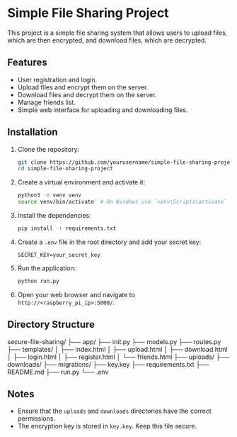 # Simple File Sharing Project

This project is a simple file sharing system that allows users to upload files, which are then encrypted, and download files, which are decrypted.

## Features

- User registration and login.
- Upload files and encrypt them on the server.
- Download files and decrypt them on the server.
- Manage friends list.
- Simple web interface for uploading and downloading files.

## Installation

1. Clone the repository:
    ```sh
    git clone https://github.com/yourusername/simple-file-sharing-project.git
    cd simple-file-sharing-project
    ```

2. Create a virtual environment and activate it:
    ```sh
    python3 -m venv venv
    source venv/bin/activate  # On Windows use `venv\Scripts\activate`
    ```

3. Install the dependencies:
    ```sh
    pip install -r requirements.txt
    ```

4. Create a `.env` file in the root directory and add your secret key:
    ```
    SECRET_KEY=your_secret_key
    ```

5. Run the application:
    ```sh
    python run.py
    ```

6. Open your web browser and navigate to `http://<raspberry_pi_ip>:5000/`.

## Directory Structure
secure-file-sharing/
├── app/
├── init.py
├── models.py
├── routes.py
├── templates/
│   ├── index.html
│   ├── upload.html
│   ├── download.html
│   ├── login.html
│   ├── register.html
│   └── friends.html
├── uploads/
├── downloads/
├── migrations/
├── key.key
├── requirements.txt
├── README.md
├── run.py
└── .env

## Notes

- Ensure that the `uploads` and `downloads` directories have the correct permissions.
- The encryption key is stored in `key.key`. Keep this file secure.